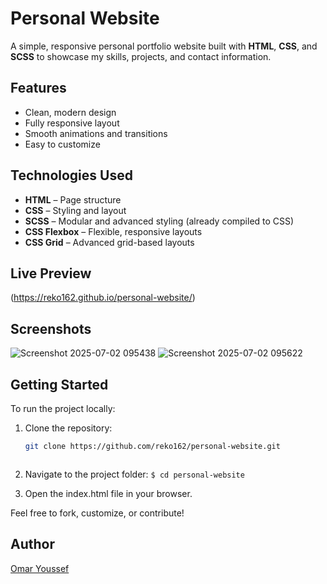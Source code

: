 # Personal Website

A simple, responsive personal portfolio website built with **HTML**, **CSS**, and **SCSS** to showcase my skills, projects, and contact information.

## Features

- Clean, modern design
- Fully responsive layout
- Smooth animations and transitions
- Easy to customize

## Technologies Used

- **HTML** – Page structure
- **CSS** – Styling and layout
- **SCSS** – Modular and advanced styling (already compiled to CSS)
- **CSS Flexbox** – Flexible, responsive layouts
- **CSS Grid** – Advanced grid-based layouts


## Live Preview

(https://reko162.github.io/personal-website/)

## Screenshots

![Screenshot 2025-07-02 095438](https://github.com/user-attachments/assets/9c0f1a04-72d3-4d15-8170-b41142c64fdc)
![Screenshot 2025-07-02 095622](https://github.com/user-attachments/assets/0bb8fa61-f437-4452-937b-3a33bb7dfd62)

## Getting Started

To run the project locally:

1. Clone the repository:
   ```bash
   git clone https://github.com/reko162/personal-website.git



2. Navigate to the project folder:
  `$ cd personal-website`
  
   
3. Open the index.html file in your browser.

Feel free to fork, customize, or contribute!


## Author

[Omar Youssef](https://www.linkedin.com/in/omar-youssef-elanany/)





